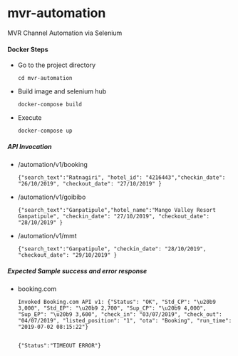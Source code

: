 # mvr-automation
MVR Channel Automation via Selenium

#### Docker Steps
- Go to the project directory
  ```
  cd mvr-automation
  ```
- Build image and selenium hub
  ```
  docker-compose build
  ```
- Execute
  ```
  docker-compose up
  ```

##### API Invocation

- /automation/v1/booking
  ```
  {"search_text":"Ratnagiri", "hotel_id": "4216443","checkin_date": "26/10/2019", "checkout_date": "27/10/2019" }
  ```

- /automation/v1/goibibo
  ```
  {"search_text":"Ganpatipule","hotel_name":"Mango Valley Resort Ganpatipule", "checkin_date": "27/10/2019", "checkout_date": "28/10/2019" }
  ```

- /automation/v1/mmt
  ```
  {"search_text":"Ganpatipule", "checkin_date": "28/10/2019", "checkout_date": "29/10/2019" }
  ```
##### Expected Sample success and error response
- booking.com
  ```
  Invoked Booking.com API v1: {"Status": "OK", "Std_CP": "\u20b9 3,000", "Std_EP": "\u20b9 2,700", "Sup_CP": "\u20b9 4,000", "Sup_EP": "\u20b9 3,600", "check_in": "03/07/2019", "check_out": "04/07/2019", "listed_position": "1", "ota": "Booking", "run_time": "2019-07-02 08:15:22"}
  
  
  {"Status":"TIMEOUT ERROR"}
  ```
